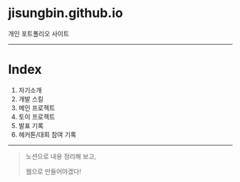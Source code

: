 # jisungbin.github.io

개인 포트폴리오 사이트

---

# Index

1. 자기소개
2. 개발 스킬
3. 메인 프로젝트
4. 토이 프로젝트
5. 발표 기록
6. 헤커톤/대회 참여 기록

---

> 노션으로 내용 정리해 보고,
>
> 웹으로 만들어야겠다!


